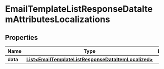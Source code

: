 

# EmailTemplateListResponseDataItemAttributesLocalizations


## Properties

| Name | Type | Description | Notes |
|------------ | ------------- | ------------- | -------------|
|**data** | [**List&lt;EmailTemplateListResponseDataItemLocalized&gt;**](EmailTemplateListResponseDataItemLocalized.md) |  |  [optional] |



